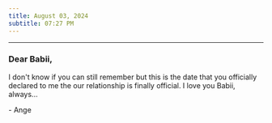 ```yaml
---
title: August 03, 2024
subtitle: 07:27 PM
---
```

---

### Dear Babii,

I don't know if you can still remember but this is the date that you officially declared to me the our relationship is finally official. I love you Babii, always...

\- Ange
